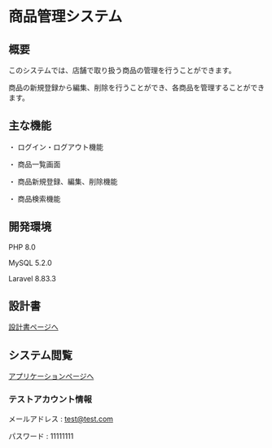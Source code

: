 # 商品管理システム

## 概要
このシステムでは、店舗で取り扱う商品の管理を行うことができます。

商品の新規登録から編集、削除を行うことができ、各商品を管理することができます。

## 主な機能
  ・ ログイン・ログアウト機能

  ・ 商品一覧画面

  ・ 商品新規登録、編集、削除機能

  ・ 商品検索機能

## 開発環境
 PHP 8.0

 MySQL 5.2.0
 
 Laravel 8.83.3

## 設計書
 [設計書ページへ](https://drive.google.com/drive/folders/1YTeF1ZDfUexHvS7SjPxOLkHTFEKU8o93?usp=share_link)

 ## システム閲覧
 [アプリケーションページへ](https://techis-team.herokuapp.com/)

 ### テストアカウント情報

 メールアドレス : test@test.com

 パスワード : 11111111


